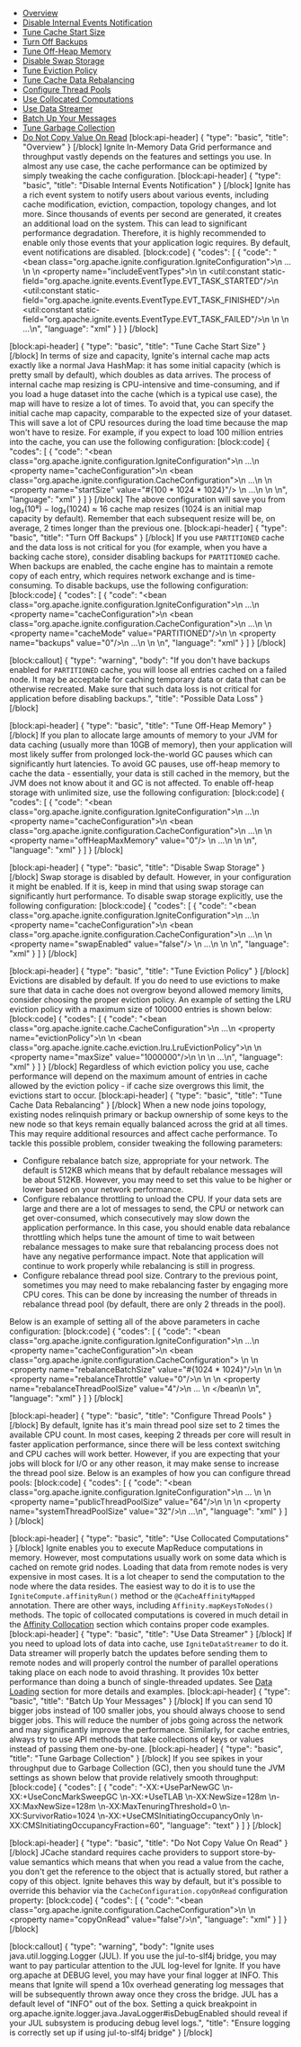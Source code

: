* [Overview](#overview)
* [Disable Internal Events Notification](doc:performance-tips#disable-internal-events-notification)
* [Tune Cache Start Size](doc:performance-tips#tune-cache-start-size)
* [Turn Off Backups](performance-tips#turn-off-backups)
* [Tune Off-Heap Memory](performance-tips#tune-off-heap-memory)
* [Disable Swap Storage](doc:performance-tips#disable-swap-storage)
* [Tune Eviction Policy](doc:performance-tips#tune-eviction-policy)
* [Tune Cache Data Rebalancing](doc:performance-tips#tune-cache-data-rebalancing)
* [Configure Thread Pools](doc:performance-tips#configure-thread-pools)
* [Use Collocated Computations](doc:performance-tips#use-collocated-computations)
* [Use Data Streamer](doc:performance-tips#use-data-streamer)
* [Batch Up Your Messages](doc:performance-tips#batch-up-your-messages)
* [Tune Garbage Collection](doc:performance-tips#tune-garbage-collection)
* [Do Not Copy Value On Read](doc:performance-tips#do-not-copy-value-on-read)
[block:api-header]
{
  "type": "basic",
  "title": "Overview"
}
[/block]
Ignite In-Memory Data Grid performance and throughput vastly depends on the features and settings you use. In almost any use case, the cache performance can be optimized by simply tweaking the cache configuration.
[block:api-header]
{
  "type": "basic",
  "title": "Disable Internal Events Notification"
}
[/block]
Ignite has a rich event system to notify users about various events, including cache modification, eviction, compaction, topology changes, and lot more. Since thousands of events per second are generated, it creates an additional load on the system. This can lead to significant performance degradation. Therefore, it is highly recommended to enable only those events that your application logic requires. By default, event notifications are disabled.
[block:code]
{
  "codes": [
    {
      "code": "<bean class=\"org.apache.ignite.configuration.IgniteConfiguration\">\n    ... \n    <!-- Enable only some events and leave other ones disabled. -->\n    <property name=\"includeEventTypes\">\n        <list>\n            <util:constant static-field=\"org.apache.ignite.events.EventType.EVT_TASK_STARTED\"/>\n            <util:constant static-field=\"org.apache.ignite.events.EventType.EVT_TASK_FINISHED\"/>\n            <util:constant static-field=\"org.apache.ignite.events.EventType.EVT_TASK_FAILED\"/>\n        </list>\n    </property>\n    ...\n</bean>",
      "language": "xml"
    }
  ]
}
[/block]

[block:api-header]
{
  "type": "basic",
  "title": "Tune Cache Start Size"
}
[/block]
In terms of size and capacity, Ignite's internal cache map acts exactly like a normal Java HashMap: it has some initial capacity (which is pretty small by default), which doubles as data arrives. The process of internal cache map resizing is CPU-intensive and time-consuming, and if you load a huge dataset into the cache (which is a typical use case), the map will have to resize a lot of times. To avoid that, you can specify the initial cache map capacity, comparable to the expected size of your dataset. This will save a lot of CPU resources during the load time because the map won't have to resize. For example, if you expect to load 100 million entries into the cache, you can use the following configuration:
[block:code]
{
  "codes": [
    {
      "code": "<bean class=\"org.apache.ignite.configuration.IgniteConfiguration\">\n    ...\n    <property name=\"cacheConfiguration\">\n        <bean class=\"org.apache.ignite.configuration.CacheConfiguration\">\n            ...\n            <!-- Set initial cache capacity to ~ 100M. -->\n            <property name=\"startSize\" value=\"#{100 * 1024 * 1024}\"/> \n            ...\n        </bean>\n    </property>\n</bean>",
      "language": "xml"
    }
  ]
}
[/block]
The above configuration will save you from log₂(10⁸) − log₂(1024) ≈ 16 cache map resizes (1024 is an initial map capacity by default). Remember that each subsequent resize will be, on average, 2 times longer than the previous one.
[block:api-header]
{
  "type": "basic",
  "title": "Turn Off Backups"
}
[/block]
If you use `PARTITIONED` cache and the data loss is not critical for you (for example, when you have a backing cache store), consider disabling backups for `PARTITIONED` cache. When backups are enabled, the cache engine has to maintain a remote copy of each entry, which requires network exchange and is time-consuming. To disable backups, use the following configuration:
[block:code]
{
  "codes": [
    {
      "code": "<bean class=\"org.apache.ignite.configuration.IgniteConfiguration\">\n    ...\n    <property name=\"cacheConfiguration\">\n        <bean class=\"org.apache.ignite.configuration.CacheConfiguration\">\n            ...\n            <!-- Set cache mode. -->\n            <property name=\"cacheMode\" value=\"PARTITIONED\"/>\n            <!-- Set number of backups to 0-->\n            <property name=\"backups\" value=\"0\"/>\n            ...\n        </bean>\n    </property>\n</bean>",
      "language": "xml"
    }
  ]
}
[/block]

[block:callout]
{
  "type": "warning",
  "body": "If you don't have backups enabled for `PARTITIONED` cache, you will loose all entries cached on a failed node. It may be acceptable for caching temporary data or data that can be otherwise recreated. Make sure that such data loss is not critical for application before disabling backups.",
  "title": "Possible Data Loss"
}
[/block]

[block:api-header]
{
  "type": "basic",
  "title": "Tune Off-Heap Memory"
}
[/block]
If you plan to allocate large amounts of memory to your JVM for data caching (usually more than 10GB of memory), then your application will most likely suffer from prolonged lock-the-world GC pauses which can significantly hurt latencies. To avoid GC pauses, use off-heap memory to cache the data - essentially, your data is still cached in the memory, but the JVM does not know about it and GC is not affected. To enable off-heap storage with unlimited size, use the following configuration:
[block:code]
{
  "codes": [
    {
      "code": "<bean class=\"org.apache.ignite.configuration.IgniteConfiguration\">\n    ...\n    <property name=\"cacheConfiguration\">\n        <bean class=\"org.apache.ignite.configuration.CacheConfiguration\">\n            ...\n            <!-- Enable off-heap storage with unlimited size. -->\n            <property name=\"offHeapMaxMemory\" value=\"0\"/> \n            ...\n        </bean>\n    </property>\n</bean>",
      "language": "xml"
    }
  ]
}
[/block]

[block:api-header]
{
  "type": "basic",
  "title": "Disable Swap Storage"
}
[/block]
Swap storage is disabled by default. However, in your configuration it might be enabled. If it is, keep in mind that using swap storage can significantly hurt performance. To disable swap storage explicitly, use the following configuration:
[block:code]
{
  "codes": [
    {
      "code": "<bean class=\"org.apache.ignite.configuration.IgniteConfiguration\">\n    ...\n    <property name=\"cacheConfiguration\">\n        <bean class=\"org.apache.ignite.configuration.CacheConfiguration\">\n            ...\n            <!-- Disable swap. -->\n            <property name=\"swapEnabled\" value=\"false\"/> \n            ...\n        </bean>\n    </property>\n</bean>",
      "language": "xml"
    }
  ]
}
[/block]

[block:api-header]
{
  "type": "basic",
  "title": "Tune Eviction Policy"
}
[/block]
Evictions are disabled by default. If you do need to use evictions to make sure that data in cache does not overgrow beyond allowed memory limits, consider choosing the proper eviction policy.  An example of setting the LRU eviction policy with a maximum size of 100000 entries is shown below:
[block:code]
{
  "codes": [
    {
      "code": "<bean class=\"org.apache.ignite.cache.CacheConfiguration\">\n    ...\n    <property name=\"evictionPolicy\">\n        <!-- LRU eviction policy. -->\n        <bean class=\"org.apache.ignite.cache.eviction.lru.LruEvictionPolicy\">\n            <!-- Set the maximum cache size to 1 million (default is 100,000). -->\n            <property name=\"maxSize\" value=\"1000000\"/>\n        </bean>\n    </property>\n    ...\n</bean>",
      "language": "xml"
    }
  ]
}
[/block]
Regardless of which eviction policy you use, cache performance will depend on the maximum amount of entries in cache allowed by the eviction policy - if cache size overgrows this limit, the evictions start to occur.
[block:api-header]
{
  "type": "basic",
  "title": "Tune Cache Data Rebalancing"
}
[/block]
When a new node joins topology, existing nodes relinquish primary or backup ownership of some keys to the new node so that keys remain equally balanced across the grid at all times. This may require additional resources and affect cache performance. To tackle this possible problem, consider tweaking the following parameters:
  * Configure rebalance batch size, appropriate for your network. The default is 512KB which means that by default rebalance messages will be about 512KB. However, you may need to set this value to be higher or lower based on your network performance.
  * Configure rebalance throttling to unload the CPU. If your data sets are large and there are a lot of messages to send, the CPU or network can get over-consumed, which consecutively may slow down the application performance. In this case, you should enable data rebalance throttling which helps tune the amount of time to wait between rebalance messages to make sure that rebalancing process does not have any negative performance impact. Note that application will continue to work properly while rebalancing is still in progress.
  * Configure rebalance thread pool size. Contrary to the previous point, sometimes you may need to make rebalancing faster by engaging more CPU cores. This can be done by increasing the number of threads in rebalance thread pool (by default, there are only 2 threads in the pool).

Below is an example of setting all of the above parameters in cache configuration:
[block:code]
{
  "codes": [
    {
      "code": "<bean class=\"org.apache.ignite.configuration.IgniteConfiguration\">\n    ...\n    <property name=\"cacheConfiguration\">\n        <bean class=\"org.apache.ignite.configuration.CacheConfiguration\">             \n            <!-- Set rebalance batch size to 1 MB. -->\n            <property name=\"rebalanceBatchSize\" value=\"#{1024 * 1024}\"/>\n \n            <!-- Explicitly disable rebalance throttling. -->\n            <property name=\"rebalanceThrottle\" value=\"0\"/>\n \n            <!-- Set 4 threads for rebalancing. -->\n            <property name=\"rebalanceThreadPoolSize\" value=\"4\"/>\n            ... \n        </bean\n    </property>\n</bean>",
      "language": "xml"
    }
  ]
}
[/block]

[block:api-header]
{
  "type": "basic",
  "title": "Configure Thread Pools"
}
[/block]
By default, Ignite has it's main thread pool size set to 2 times the available CPU count. In most cases, keeping 2 threads per core will result in faster application performance, since there will be less context switching and CPU caches will work better. However, if you are expecting that your jobs will block for I/O or any other reason, it may make sense to increase the thread pool size. Below is an examples of how you can configure thread pools:
[block:code]
{
  "codes": [
    {
      "code": "<bean class=\"org.apache.ignite.configuration.IgniteConfiguration\">\n    ... \n    <!-- Configure internal thread pool. -->\n    <property name=\"publicThreadPoolSize\" value=\"64\"/>\n    \n    <!-- Configure system thread pool. -->\n    <property name=\"systemThreadPoolSize\" value=\"32\"/>\n    ...\n</bean>",
      "language": "xml"
    }
  ]
}
[/block]

[block:api-header]
{
  "type": "basic",
  "title": "Use Collocated Computations"
}
[/block]
Ignite enables you to execute MapReduce computations in memory. However, most computations usually work on some data which is cached on remote grid nodes. Loading that data from remote nodes is very expensive in most cases. It is a lot cheaper to send the computation to the node where the data resides. The easiest way to do it is to use  the `IgniteCompute.affinityRun()` method or the `@CacheAffinityMapped` annotation. There are other ways, including `Affinity.mapKeysToNodes()` methods. The topic of collocated computations is covered in much detail in the [Affinity Collocation](doc:affinity-collocation) section which contains proper code examples.
[block:api-header]
{
  "type": "basic",
  "title": "Use Data Streamer"
}
[/block]
If you need to upload lots of data into cache, use `IgniteDataStreamer` to do it. Data streamer will properly batch the updates before sending them to remote nodes and will properly control the number of parallel operations taking place on each node to avoid thrashing. It provides 10x better performance than doing a bunch of single-threaded updates. See [Data Loading](doc:data-loading) section for more details  and examples.
[block:api-header]
{
  "type": "basic",
  "title": "Batch Up Your Messages"
}
[/block]
If you can send 10 bigger jobs instead of 100 smaller jobs, you should always choose to send bigger jobs. This will reduce the number of jobs going across the network and may significantly improve the performance. Similarly, for cache entries, always try to use API methods that take collections of keys or values instead of passing them one-by-one.
[block:api-header]
{
  "type": "basic",
  "title": "Tune Garbage Collection"
}
[/block]
If you see spikes in your throughput due to Garbage Collection (GC), then you should tune the JVM settings as shown below that provide relatively smooth throughput:
[block:code]
{
  "codes": [
    {
      "code": "-XX:+UseParNewGC \n-XX:+UseConcMarkSweepGC \n-XX:+UseTLAB \n-XX:NewSize=128m \n-XX:MaxNewSize=128m \n-XX:MaxTenuringThreshold=0 \n-XX:SurvivorRatio=1024 \n-XX:+UseCMSInitiatingOccupancyOnly \n-XX:CMSInitiatingOccupancyFraction=60",
      "language": "text"
    }
  ]
}
[/block]

[block:api-header]
{
  "type": "basic",
  "title": "Do Not Copy Value On Read"
}
[/block]
JCache standard requires cache providers to support store-by-value semantics which means that when you read a value from the cache, you don't get the reference to the object that is actually stored, but rather a copy of this object. Ignite behaves this way by default, but it's possible to override this behavior via the `CacheConfiguration.copyOnRead` configuration property:
[block:code]
{
  "codes": [
    {
      "code": "<bean class=\"org.apache.ignite.configuration.CacheConfiguration\">\n    <!-- \n        Force cache to return the instance that is stored in cache\n        instead of creating a copy. \n    -->\n    <property name=\"copyOnRead\" value=\"false\"/>\n</bean>",
      "language": "xml"
    }
  ]
}
[/block]

[block:callout]
{
  "type": "warning",
  "body": "Ignite uses java.util.logging.Logger (JUL). If you use the jul-to-slf4j bridge, you may want to pay particular attention to the JUL log-level for Ignite.  If you have org.apache at DEBUG level, you may have your final logger at INFO. This means that Ignite will spend a 10x overhead generating log messages that will be subsequently thrown away once they cross the bridge. JUL has a default level of \"INFO\" out of the box. Setting a quick breakpoint in org.apache.ignite.logger.java.JavaLogger#isDebugEnabled should reveal if your JUL subsystem is producing debug level logs.",
  "title": "Ensure logging is correctly set up if using jul-to-slf4j bridge"
}
[/block]
